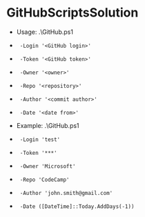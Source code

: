 # GitHubScriptsSolution

- Usage: .\GitHub.ps1 
-      -Login '<GitHub login>'
-      -Token '<GitHub token>'
-      -Owner '<owner>'
-      -Repo '<repository>'
-      -Author '<commit author>'
-      -Date '<date from>'
  
- Example: .\GitHub.ps1 
-      -Login 'test'
-      -Token '***'
-      -Owner 'Microsoft'
-      -Repo 'CodeCamp'
-      -Author 'john.smith@gmail.com'
-      -Date ([DateTime]::Today.AddDays(-1))
